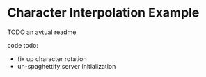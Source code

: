 # Character Interpolation Example

TODO an avtual readme

code todo:
- fix up character rotation
- un-spaghettify server initialization
